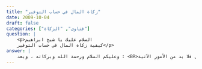 ```yaml
---
title: "زكاة المال في حساب التوفير"
date: 2009-10-04
draft: false
categories: ["فتاوى", "الزكاة"]
question: |
    <p>السلام عليك يا شيخ ابراهيم
    كيفية زكاة المال في حساب التوفير</p>
answer: |
    وعليكم السلام ورحمة الله وبركاته ، وبعد : <BR>زكاة المال في حساب التوفير كغيره من الأموال فلا بد من الأمور الآتية : <BR>الأول : أن يبلغ النصاب وقدره ما يعادل (85) جراماً من الذهب فتسأل عن هذا المقدار من الذهب وبه تعرف نصاب المال . <BR>الثاني : أن يحول عليه الحول ، والمقصود بالحول هنا السنة الهجرية لا الميلادية . <BR>الثالث : أن يكون ملك لك ، يعني أن تكون أنت مالكا لهذا المال . <BR>أما المقدار فهو (2.5) من المائة ، يعني في (1000) درهم (25) درهما فقط . <BR>والله أعلم .
---
```


